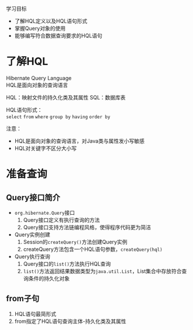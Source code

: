 学习目标

* 了解HQL定义以及HQL语句形式
* 掌握Query对象的使用
* 能够编写符合数据查询要求的HQL语句

了解HQL
============
Hibernate Query Language  
HQL是面向对象的查询语言  

HQL：映射文件的持久化类及其属性
SQL：数据库表

HQL语句形式：  
`select` `from` `where` `group by` `having` `order by`

注意：  

* HQL是面向对象的查询语言，对Java类与属性发小写敏感  
* HQL对关键字不区分大小写

准备查询
============
Query接口简介
------

* `org.hibernate.Query`接口
    1. Query接口定义有执行查询的方法
    2. Query接口支持方法链编程风格，使得程序代码更为简洁
* Query实例创建
    1. Session的`createQuery()`方法创建Query实例
    2. createQuery方法包含一个HQL语句参数，`createQuery(hql)`
* Query执行查询
    1. Query接口的`list()`方法执行HQL查询
    2. `list()`方法返回结果数据类型为`java.util.List`，List集合中存放符合查询条件的持久化对象

from子句
----------
1. HQL语句最简形式
2. from指定了HQL语句查询主体-持久化类及其属性
